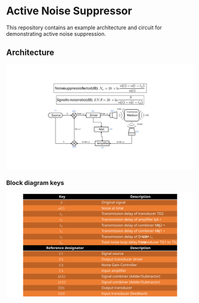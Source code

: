 # Active Noise Suppressor
This repository contains an example architecture and circuit for demonstrating active noise suppression.

## Architecture
![Block diagram](./Resources/block-diagram.svg)
### Block diagram keys
![Block diagram keys](./Resources/block-diagram-keys.SVG)
